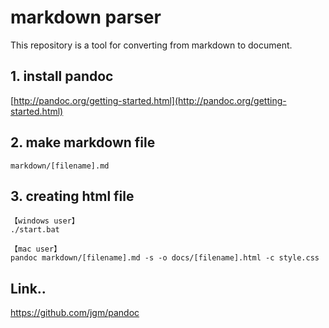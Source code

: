 # markdown parser

This repository is a tool for converting from markdown to document.

## 1. install pandoc  
[http://pandoc.org/getting-started.html](http://pandoc.org/getting-started.html)

## 2. make markdown file
~~~
markdown/[filename].md
~~~

## 3. creating html file
~~~
【windows user】
./start.bat

【mac user】
pandoc markdown/[filename].md -s -o docs/[filename].html -c style.css
~~~

## Link..
https://github.com/jgm/pandoc
